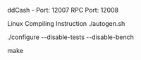 ddCash - Port: 12007 RPC Port: 12008


Linux Compiling Instruction
  ./autogen.sh
  
  
  ./configure --disable-tests --disable-bench
  
  
  make

